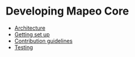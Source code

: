 # Developing Mapeo Core

- [Architecture](architecture.md)
- [Getting set up](setup.md)
- [Contribution guidelines](../../CONTRIBUTING.md)
- [Testing](testing.md)
